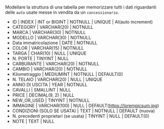 Modellare la struttura di una tabella per memorizzare tutti i dati riguardanti delle `auto` usate messe in vendita da un `concessionario`.

- ID | INDEX | INT or BIGINT | NOTNULL | UNIQUE | AI(auto increment)
- CATEGORY | VARCHAR(20) | NOTNULL
- MARCA | VARCHAR(30) | NOTNULL
- MODELLO | VARCHAR(30) | NOTNULL
- Data immatricolazione | DATE | NOTNULL
- COLOR | VARCHAR(15) | NOTNULL
- TARGA | CHAR(10) | NULL | UNIQUE
- N. PORTE | TINYINT | NULL
- CARBURANTE | VARCHAR(20) | NOTNULL
- CAMBIO | VARCHAR(20) | NOTNULL
- Kilometraggio | MEDIUMINT | NOTNULL | DEFAULT(0)
- N. TELAIO | VARCHAR(20) | NULL | UNIQUE
- ANNO DI USCITA | YEAR | NOTNULL
- CAVALLI | SMALLINT | NULL
- PRICE | DECIMAL(9, 2) | NULL 
- NEW_OR_USED | TINYINT | NOTNULL
- IMMAGINE | VARCHAR(100) | NULL | DEFAULT(https://lorempicsum.jpg)
- CONDIZIONI (SOLO SE USATA) | TEXT | NOTNULL | DEFAULT (nuova)
- N. precedenti proprietari (se usata) | TINYINT | NULL | DEFAULT(0)
- NOTE | TEXT | NULL

